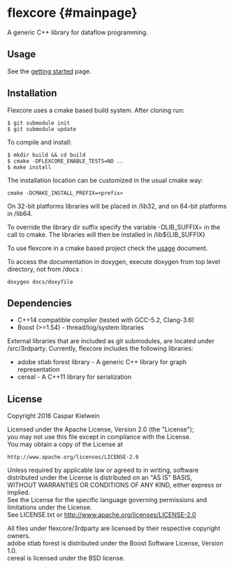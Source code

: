 flexcore {#mainpage}
========

A generic C++ library for dataflow programming.

Usage
-----
See the [getting started](docs/GETTING_STARTED.md) page.

Installation
------------
Flexcore uses a cmake based build system.
After cloning run:

    $ git submodule init
    $ git submodule update

To compile and install:

    $ mkdir build && cd build
    $ cmake -DFLEXCORE_ENABLE_TESTS=NO ..
    $ make install

The installation location can be customized in the usual cmake way:

    cmake -DCMAKE_INSTALL_PREFIX=<prefix>

On 32-bit platforms libraries will be placed in <prefix>/lib32, and on 64-bit
platforms in <prefix>/lib64.

To override the library dir suffix specify the variable -DLIB_SUFFIX= in the
call to cmake. The libraries will then be installed in
<prefix>/lib${LIB_SUFFIX}

To use flexcore in a cmake based project check the [usage](docs/USING.md) document.

To access the documentation in doxygen, execute doxygen from top level directory, not from /docs :

`doxygen docs/doxyfile`

Dependencies
------------
- C++14 compatible compiler (tested with GCC-5.2, Clang-3.6)
- Boost (>=1.54) - thread/log/system libraries

External libraries that are included as git submodules, are located under
/src/3rdparty. Currently, flexcore includes the following libraries:

- adobe stlab forest library - A generic C++ library for graph representation
- cereal - A C++11 library for serialization

License
------------
Copyright 2016 Caspar Kielwein

Licensed under the Apache License, Version 2.0 (the "License");  
you may not use this file except in compliance with the License.  
You may obtain a copy of the License at

    http://www.apache.org/licenses/LICENSE-2.0

Unless required by applicable law or agreed to in writing, software  
distributed under the License is distributed on an "AS IS" BASIS,  
WITHOUT WARRANTIES OR CONDITIONS OF ANY KIND, either express or implied.  
See the License for the specific language governing permissions and
limitations under the License.  
See LICENSE.txt or http://www.apache.org/licenses/LICENSE-2.0

All files under flexcore/3rdparty are licensed by their respective copyright owners.  
adobe stlab forest is distributed under the Boost Software License, Version 1.0.  
cereal is licensed under the BSD license.
